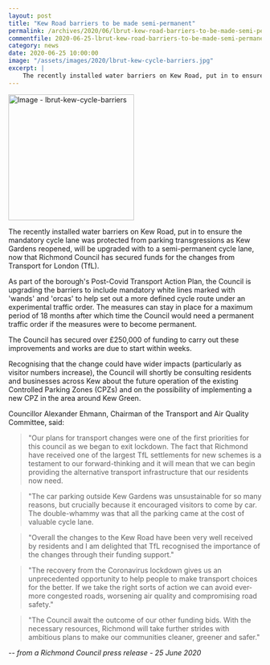 ```yaml
---
layout: post
title: "Kew Road barriers to be made semi-permanent"
permalink: /archives/2020/06/lbrut-kew-road-barriers-to-be-made-semi-permanent.html
commentfile: 2020-06-25-lbrut-kew-road-barriers-to-be-made-semi-permanent
category: news
date: 2020-06-25 10:00:00
image: "/assets/images/2020/lbrut-kew-cycle-barriers.jpg"
excerpt: |
    The recently installed water barriers on Kew Road, put in to ensure the mandatory cycle lane was protected from parking transgressions as Kew Gardens reopened, will be upgraded with to a semi-permanent cycle lane, now that Richmond Council has secured funds for the changes from Transport for London (TfL).
---
```

<a href="/assets/images/2020/lbrut-kew-cycle-barriers.jpg" title="Click for a larger image"><img src="/assets/images/2020/lbrut-kew-cycle-barriers-thumb.jpg" width="250" alt="Image - lbrut-kew-cycle-barriers"  class="photo right"/></a>

The recently installed water barriers on Kew Road, put in to ensure the mandatory cycle lane was protected from parking transgressions as Kew Gardens reopened, will be upgraded with to a semi-permanent cycle lane, now that Richmond Council has secured funds for the changes from Transport for London (TfL).

As part of the borough's Post-Covid Transport Action Plan, the Council is upgrading the barriers to include mandatory white lines marked with 'wands' and 'orcas' to help set out a more defined cycle route under an experimental traffic order.  The measures can stay in place for a maximum period of 18 months after which time the Council would need a permanent traffic order if the measures were to become permanent.

The Council has secured over &pound;250,000 of funding to carry out these improvements and works are due to start within weeks.

Recognising that the change could have wider impacts (particularly as visitor numbers increase), the Council will shortly be consulting residents and businesses across Kew about the future operation of the existing Controlled Parking Zones (CPZs) and on the possibility of implementing a new CPZ in the area around Kew Green.

Councillor Alexander Ehmann, Chairman of the Transport and Air Quality Committee, said:

> "Our plans for transport changes were one of the first priorities for this council as we began to exit lockdown. The fact that Richmond have received one of the largest TfL settlements for new schemes is a testament to our forward-thinking and it will mean that we can begin providing the alternative transport infrastructure that our residents now need.

> "The car parking outside Kew Gardens was unsustainable for so many reasons, but crucially because it encouraged visitors to come by car.  The double-whammy was that all the parking came at the cost of valuable cycle lane.

> "Overall the changes to the Kew Road have been very well received by residents and I am delighted that TfL recognised the importance of the changes through their funding support."

> "The recovery from the Coronavirus lockdown gives us an unprecedented opportunity to help people to make transport choices for the better.  If we take the right sorts of action we can avoid ever-more congested roads, worsening air quality and compromising road safety."

> "The Council await the outcome of our other funding bids.  With the necessary resources, Richmond will take further strides with ambitious plans to make our communities cleaner, greener and safer."


<cite>-- from a Richmond Council press release - 25 June 2020</cite>
